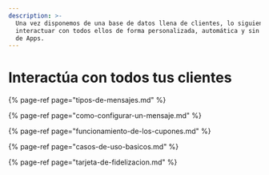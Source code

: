 ```yaml
---
description: >-
  Una vez disponemos de una base de datos llena de clientes, lo siguiente es
  interactuar con todos ellos de forma personalizada, automática y sin necesidad
  de Apps.
---
```


# Interactúa con todos tus clientes

{% page-ref page="tipos-de-mensajes.md" %}

{% page-ref page="como-configurar-un-mensaje.md" %}

{% page-ref page="funcionamiento-de-los-cupones.md" %}

{% page-ref page="casos-de-uso-basicos.md" %}

{% page-ref page="tarjeta-de-fidelizacion.md" %}



